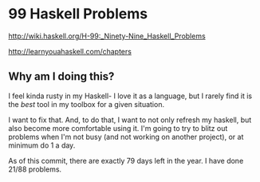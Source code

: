 # 99 Haskell Problems

http://wiki.haskell.org/H-99:_Ninety-Nine_Haskell_Problems

http://learnyouahaskell.com/chapters

## Why am I doing this?

I feel kinda rusty in my Haskell- I love it as a language, but I rarely find it is the *best* tool in my toolbox for a given situation.

I want to fix that. And, to do that, I want to not only refresh my haskell, but also become more comfortable using it. I'm going to try to blitz out problems when I'm not busy (and not working on another project), or at minimum do 1 a day.

As of this commit, there are exactly 79 days left in the year. I have done 21/88 problems.